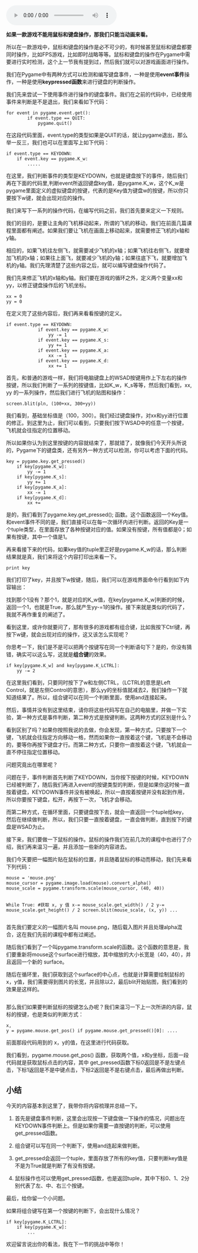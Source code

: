 <audio title="第17讲 _ 如何用鼠标和键盘来操作游戏？" src="https://static001.geekbang.org/resource/audio/a2/07/a2860a659da0f8cf1d9a02e777de6f07.mp3" controls="controls"></audio> 
<p><strong>如果一款游戏不能用鼠标和键盘操作，那我们只能当动画来看。</strong></p><p>所以在一款游戏中，鼠标和键盘的操作是必不可少的，有时候甚至鼠标和键盘都要同时操作，比如FPS游戏，比如即时战略等等。鼠标和键盘的操作在Pygame中需要进行实时检测，这个上一节我有提到过，然后我们就可以对游戏画面进行操作。</p><p>我们在Pygame中有两种方式可以检测和编写键盘事件，一种是使用<strong>event事件</strong>操作，一种是使用<strong>keypressed函数</strong>来进行键盘的判断操作。</p><p>我们先来尝试一下使用事件进行操作的键盘事件。我们在之前的代码中，已经使用事件来判断是不是退出，我们来看如下代码：</p><pre><code>for event in pygame.event.get():
        if event.type == QUIT:
            pygame.quit()  
</code></pre><p>在这段代码里面，event.type的类型如果是QUIT的话，就让pygame退出，那么举一反三，我们也可以在里面写上如下代码：</p><pre><code>if event.type == KEYDOWN:
    if event.key == pygame.K_w:
        .....
</code></pre><p>在这里，我们判断事件的类型是KEYDOWN，也就是键盘按下的事件，随后我们再在下面的代码里,判断event所返回键盘key值，是pygame.K_w，这个K_w是pygame里面定义的虚拟键盘的按键，代表的是Key值为键盘w的按键，所以你只要按下w键，就会出现对应的操作。</p><p>我们来写下一系列的操作代码，在编写代码之前，我们首先要来定义一下规则。</p><!-- [[[read_end]]] --><p>我们的目的，是要让主角的飞机移动起来，所谓的飞机的移动，我们在前面几篇课程里面都有阐述。如果我们要让飞机在画面上移动起来，就需要修正飞机的x轴和y轴。</p><p>相应的，如果飞机往左侧飞，就需要减少飞机的x轴；如果飞机往右侧飞，就要增加飞机的x轴；如果往上面飞，就要减少飞机的y轴；如果往底下飞，就要增加飞机的y轴。我们先理清楚了这些内容之后，就可以编写键盘操作代码了。</p><p>我们先来修正飞机的x轴和y轴。我们要在游戏的循环之外，定义两个变量xx和yy，以修正键盘操作后的飞机坐标。</p><pre><code>xx = 0
yy = 0  
</code></pre><p>在定义完了这些内容后，我们再来看看按键的定义。</p><pre><code>if event.type == KEYDOWN:
            if event.key == pygame.K_w:
                yy -= 1
            if event.key == pygame.K_s:
                yy += 1
            if event.key == pygame.K_a:
                xx -= 1
            if event.key == pygame.K_d:
                xx += 1
</code></pre><p>首先，和普通的游戏一样，我们将电脑键盘上的WSAD按键用作上下左右的操作按键，所以我们判断了一系列的按键值，比如K_w，K_s等等，然后我们看到，xx, yy 的一系列操作，然后我们进行飞机的贴图和操作：</p><pre><code>screen.blit(pln, (100+xx, 300+yy))
</code></pre><p>我们看到，基础坐标值是（100，300）。我们经过键盘操作，对xx和yy进行位置的修正。到这里为止，我们可以看到，只要我们按下WSAD中的任意一个按键，飞机就会往指定的位置移动。</p><p>所以如果你认为到这里按键的内容就结束了，那就错了，就像我们今天开头所说的，Pygame下的键盘类，还有另外一种方式可以检测，你可以考虑下面的代码。</p><pre><code>key = pygame.key.get_pressed()
    if key[pygame.K_w]:
        yy -= 1
    if key[pygame.K_s]:
        yy += 1
    if key[pygame.K_a]:
        xx -= 1
    if key[pygame.K_d]:
        xx += 
</code></pre><p>是的，我们看到了pygame.key.get_pressed(); 函数。这个函数返回一个Key值。和event事件不同的是，我们直接可以在每一次循环内进行判断。返回的Key是一个tuple类型，在里面存放了各种按键对应的值。如果没有按键，所有值都是0；如果有按键，其中一个值是1。</p><p>再来看接下来的代码，如果key值的tuple里正好是pygame.K_w的话，那么判断结果就是真，我们来将这个内容打印出来看一下。</p><pre><code>print key
</code></pre><p>我们打印了key，并且按下w按键，随后，我们可以在游戏界面命令行看到如下内容输出：</p><p><img src="https://static001.geekbang.org/resource/image/48/4a/480b8b53350ddb06e6a70e6987c84a4a.jpg" alt=""><br>
﻿找到那个1没有？那个1，就是对应的K_w值，在key[pygame.K_w]判断的时候，返回一个1，也就是True，那么就产生yy-=1的操作。接下来就是类似的代码了，我就不再作重复的阐述了。</p><p>看到这里，或许你就要问了，那有很多的游戏都有组合键，比如我按下Ctrl键，再按下w键，就会出现对应的操作，这又该怎么实现呢？</p><p>你思考一下，我们是不是可以把两个按键写在同一个判断语句下？是的，你没有猜错，确实可以这么写，这就是<strong>组合键</strong>的效果。</p><pre><code>if key[pygame.K_w] and key[pygame.K_LCTRL]:
    yy -= 2 
</code></pre><p>在这里我们看到，只要同时按下了w和左侧CTRL，（LCTRL的意思是Left Control，就是左侧Control的意思），那么yy的坐标值就减去2，我们操作一下就知道结果了。所以，组合键可以在同一个判断里面，使用and连接起来。</p><p>然后，事情并没有到这里结束，请你将这些代码写在自己的电脑里，并做一下实验，第一种方式是事件判断，第二种方式是按键判断。这两种方式的区别是什么？</p><p>看到区别了吗？如果你按照我说的去做，你会发现，第一种方式，只要按下一个键，飞机就会往指定方向移动一格，然而如果你一直按着这个键，飞机是不会移动的，要等你再按下键盘才行。而第二种方式，只要你一直按着这个键，飞机就会一直不停往指定位置移动。</p><p>问题究竟出在哪里呢？</p><p>问题在于，事件判断首先判断了KEYDOWN，当你按下按键的时候，KEYDOWN已经被判断了，随后我们再进入event的按键类型的判断，但是如果你这时候一直按着键盘，KEYDOWN事件并没有被唤起，所以一直按着按键并没有起到作用，所以你要按下键盘，松开，再按下一次，飞机才会移动。</p><p>而第二种方式，在循环里面，只要键盘按下去，就会一直返回一个tuple给key，然后在继续做判断，所以，我们只要一直按着键盘，一直会做判断，直到按下的键盘是WSAD为止。</p><p>接下来，我们要做一下鼠标的操作。鼠标的操作我们在前几次的课程中也进行了介绍，我们再来温习一遍，并且添加一些新的内容进去。</p><p>我们今天要把一幅图片贴在鼠标的位置，并且随着鼠标的移动而移动，我们先来看下列代码：</p><pre><code>mouse = 'mouse.png'
mouse_cursor = pygame.image.load(mouse).convert_alpha()
mouse_scale = pygame.transform.scale(mouse_cursor, (40, 40))
 
While True:
    #获取 x, y 值
    x-= mouse_scale.get_width() / 2
    y-= mouse_scale.get_height() / 2
    screen.blit(mouse_scale, (x, y))
    ...
</code></pre><p>首先我们要定义的一幅图片名叫 mouse.png，随后载入图片并且处理alpha混合，这在我们先前的课程中都有过阐述。</p><p>随后我们看到了一个叫pygame.transform.scale的函数。这个函数的意思是，我们要重新将mouse这个surface进行缩放，其中缩放的大小长宽是（40，40），并且返回一个新的 surface。</p><p>随后在循环里，我们获取到这个surface的中心点，也就是计算需要绘制鼠标的x，y值，我们需要得到图片的长宽，并且除以2，最后blit开始贴图，我们看到的效果是这样的。</p><p><img src="https://static001.geekbang.org/resource/image/28/a1/2840dec856ac2ed69eb6d3c8956926a1.jpg" alt=""></p><p>那么我们如果要判断鼠标的按键怎么办呢？我们来温习一下上一次所讲的内容，鼠标的按键，也是类似的判断方式：</p><pre><code>x, y = pygame.mouse.get_pos()
  if pygame.mouse.get_pressed()[0]:
      .... 
</code></pre><p>前面那段代码用到的 x，y的值，在这里进行代码获取。</p><p>我们看到，pygame.mouse.get_pos() 函数，获取两个值，x和y坐标，后面一段代码就是获取鼠标点击的内容，其中 get_pressed函数下标0返回是不是左键点击，下标1返回是不是中键点击，下标2返回是不是右键点击，最后再做出判断。</p><h2>小结</h2><p>今天的内容基本到这里了，我带你将内容梳理并总结一下。</p><ol>
<li>
<p>首先是键盘事件判断，这里会出现按一下键盘做一下操作的情况，问题出在KEYDOWN事件判断上。但是如果你需要一直按键的判断，可以使用get_pressed函数。</p>
</li>
<li>
<p>组合键可以写在同一个判断下，使用and连起来做判断。</p>
</li>
<li>
<p>get_pressed会返回一个tuple，里面存放了所有的key值，只要判断key值是不是为True就是判断了有没有按键。</p>
</li>
<li>
<p>鼠标操作也可以使用get_pressed函数，也是返回tuple，其中下标0、1、2分别代表了左、中、右三个按键。</p>
</li>
</ol><p>最后，给你留一个小问题。</p><p>如果将组合键写在第一个按键的判断下，会出现什么情况？</p><pre><code>if key[pygame.K_LCTRL]:
    if key[pygame.K_w]:
        ...
</code></pre><p>欢迎留言说出你的看法，我在下一节的挑战中等你！</p>